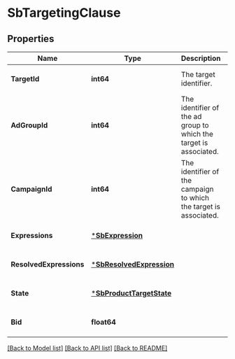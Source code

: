 # SbTargetingClause

## Properties
Name | Type | Description | Notes
------------ | ------------- | ------------- | -------------
**TargetId** | **int64** | The target identifier. | [optional] [default to null]
**AdGroupId** | **int64** | The identifier of the ad group to which the target is associated. | [optional] [default to null]
**CampaignId** | **int64** | The identifier of the campaign to which the target is associated. | [optional] [default to null]
**Expressions** | [***SbExpression**](SBExpression.md) |  | [optional] [default to null]
**ResolvedExpressions** | [***SbResolvedExpression**](SBResolvedExpression.md) |  | [optional] [default to null]
**State** | [***SbProductTargetState**](SBProductTargetState.md) |  | [optional] [default to null]
**Bid** | **float64** |  | [optional] [default to null]

[[Back to Model list]](../README.md#documentation-for-models) [[Back to API list]](../README.md#documentation-for-api-endpoints) [[Back to README]](../README.md)

